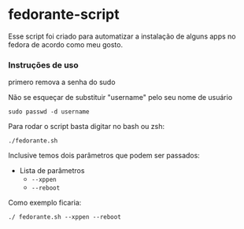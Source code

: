 # fedorante-script

Esse script foi criado para automatizar a instalação de alguns apps no fedora de acordo como meu gosto.

### Instruções de uso

primero remova a senha do sudo

Não se esqueçar de substituir "username" pelo seu nome de usuário

```
sudo passwd -d username
```
Para rodar o script basta digitar no bash ou zsh:

```
./fedorante.sh
```
Inclusive temos dois parâmetros que podem ser passados:

* Lista de parâmetros   
	* `--xppen`
	* `--reboot`

Como exemplo ficaria:

```
./ fedorante.sh --xppen --reboot
```

